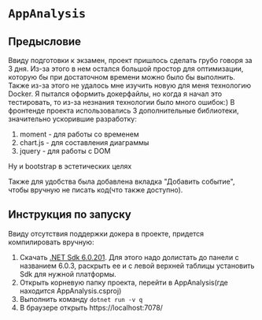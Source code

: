 ﻿# `AppAnalysis`
## Предысловие
Ввиду подготовки к экзамен, проект пришлось сделать грубо говоря за 3 дня. Из-за этого в нем остался большой простор для оптимизации, которую бы при достаточном времени можно было бы выполнить. Также из-за этого не удалось мне изучить новую для меня технологию Docker. Я пытался оформить докерфайлы, но когда я начал это тестировать, то из-за незнания технологии было много ошибок:) В фронтенде проекта использовались 3 дополнительные библиотеки, значительно ускорившие разработку:
1. moment - для работы со временем
2. chart.js - для составления диаграммы
3. jquery - для работы с DOM

Ну и bootstrap в эстетических целях

Также для удобства была добавлена вкладка "Добавить событие", чтобы вручную не писать код(что также доступно). 

## Инструкция по запуску
Ввиду отсутствия поддержки докера в проекте, придется компилировать вручную:
1. Скачать [.NET Sdk 6.0.201](https://dotnet.microsoft.com/en-us/download/dotnet/6.0). Для этого надо долистать до панели с названием 6.0.3, раскрыть ее и с левой верхней таблицы установить Sdk для нужной платформы.
2. Открыть корневую папку проекта, перейти в AppAnalysis(где находится AppAnalysis.csproj)
3. Выполнить команду ```dotnet run -v q```
4. В браузере открыть https://localhost:7078/